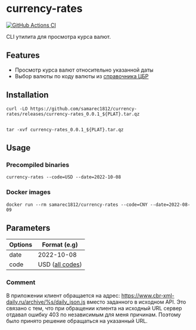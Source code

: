 currency-rates
==============================================================================


[![GitHub Actions CI][github-actions-badge]][github-actions-ci-url]

[//]: # ([![Test Coverage][coveralls-badge]][coveralls-badge-url])

[//]: # ([logo]: https://avatars0.githubusercontent.com/u/10262982?v=3&s=150)
[//]: # ([coveralls-badge]: https://img.shields.io/coveralls/samarec1812/currency-rates/master.svg)

[//]: # ([coveralls-badge-url]: https://coveralls.io/github/samarec1812/currency-rates)
[github-actions-badge]: https://github.com/samarec1812/currency-rates/actions/workflows/go.yml/badge.svg
[github-actions-ci-url]: https://github.com/samarec1812/currency-rates/actions/workflows/go.yml

CLI утилита для просмотра курса валют.


Features
------------------------------------------------------------------------------

- Просмотр курса валют относительно указанной даты
- Выбор валюты по коду валюты из [справочника ЦБР](https://www.cbr.ru/scripts/XML_val.asp?d=0)



Installation
------------------------------------------------------------------------------


```
curl -LO https://github.com/samarec1812/currency-rates/releases/currency-rates_0.0.1_${PLAT}.tar.qz


tar -xvf currency-rates_0.0.1_${PLAT}.tar.qz
```

Usage
------------------------------------------------------------------------------
### Precompiled binaries
```commandline
currency-rates --code=USD --date=2022-10-08
```

### Docker images
```commandline
docker run --rm samarec1812/currency-rates --code=CNY --date=2022-08-09
```
Parameters
------

| Options | Format (e.g)                                                    | 
|---------|-----------------------------------------------------------------|
| date    | 2022-10-08                                                      |
| code    | USD ([all codes](http://www.cbr.ru/scripts/XML_val.asp?d=0XSD)) |


### Comment
В приложении клиент обращается на адрес:
https://www.cbr-xml-daily.ru/archive/%s/daily_json.js вместо заданного в исходном API. Это связано с тем, что при обращении клиента на исходный URL сервер отдавал ошибку 403 по независимым для меня причинам. Поэтому было принято решение обращаться на указанный URL.

